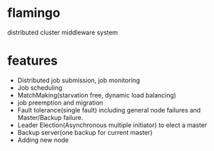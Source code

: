 # flamingo
distributed cluster middleware system

# features
- Distributed job submission, job monitoring
- Job scheduling
- MatchMaking(starvation free, dynamic load balancing)
- job preemption and migration
- Fault tolerance(single fault) including general node failures and Master/Backup failure.
- Leader Election(Asynchronous multiple initiator) to elect a master
- Backup server(one backup for current master)
- Adding new node
